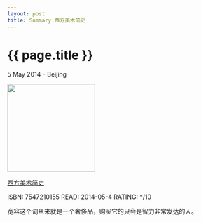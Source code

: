 ```yaml
---
layout: post
title: Summary:西方美术简史
---
```


{{ page.title }}
================

<p class="meta">5 May 2014 - Beijing</p>
 
<img src="http://ec4.images-amazon.com/images/I/51KanBTQvVL._SL500_AA300_.jpg" width="200" />

[西方美术简史](http://www.amazon.cn/%E8%A5%BF%E6%96%B9%E7%BE%8E%E6%9C%AF%E7%AE%80%E5%8F%B2-%E4%BA%A8%E5%BE%B7%E9%87%8C%E5%85%8B%E2%80%A2%E5%A8%81%E5%BB%89%E2%80%A2%E6%88%BF%E9%BE%99/dp/B007RTCCDU/ref=sr_1_1?ie=UTF8&qid=1398473844&sr=8-1&keywords=%E8%A5%BF%E6%96%B9%E7%BE%8E%E6%9C%AF%E7%AE%80%E5%8F%B2)


ISBN: 7547210155 READ: 2014-05-4 RATING: */10

宽容这个词从来就是一个奢侈品，购买它的只会是智力非常发达的人。